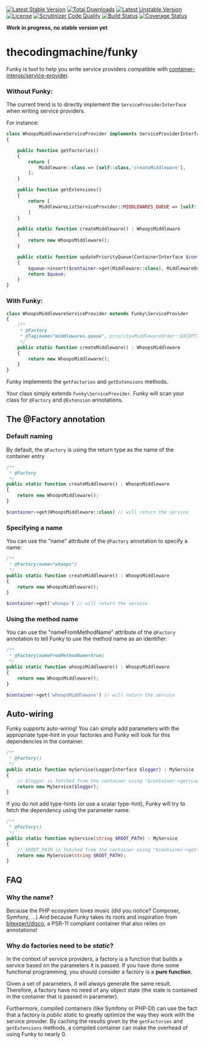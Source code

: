 [![Latest Stable Version](https://poser.pugx.org/thecodingmachine/funky/v/stable)](https://packagist.org/packages/thecodingmachine/funky)
[![Total Downloads](https://poser.pugx.org/thecodingmachine/funky/downloads)](https://packagist.org/packages/thecodingmachine/funky)
[![Latest Unstable Version](https://poser.pugx.org/thecodingmachine/funky/v/unstable)](https://packagist.org/packages/thecodingmachine/funky)
[![License](https://poser.pugx.org/thecodingmachine/funky/license)](https://packagist.org/packages/thecodingmachine/funky)
[![Scrutinizer Code Quality](https://scrutinizer-ci.com/g/thecodingmachine/funky/badges/quality-score.png?b=master)](https://scrutinizer-ci.com/g/thecodingmachine/funky/?branch=master)
[![Build Status](https://travis-ci.org/thecodingmachine/funky.svg?branch=master)](https://travis-ci.org/thecodingmachine/funky)
[![Coverage Status](https://coveralls.io/repos/thecodingmachine/funky/badge.svg?branch=master&service=github)](https://coveralls.io/github/thecodingmachine/funky?branch=master)

**Work in progress, no stable version yet**

thecodingmachine/funky
======================

Funky is tool to help you write service providers compatible with [container-interop/service-provider](https://github.com/container-interop/service-provider/).

### Without Funky:

The current trend is to directly implement the `ServiceProviderInterface` when writing service providers.

For instance:

```php
class WhoopsMiddlewareServiceProvider implements ServiceProviderInterface
{

    public function getFactories()
    {
        return [
            Middleware::class => [self::class,'createMiddleware'],
        ];
    }

    public function getExtensions()
    {
        return [
            MiddlewareListServiceProvider::MIDDLEWARES_QUEUE => [self::class,'updatePriorityQueue']
        ]
    }

    public static function createMiddleware() : WhoopsMiddleware
    {
        return new WhoopsMiddleware();
    }

    public static function updatePriorityQueue(ContainerInterface $container, \SplPriorityQueue $queue) : \SplPriorityQueue
    {
        $queue->insert($container->get(Middleware::class), MiddlewareOrder::EXCEPTION_EARLY);
        return $queue;
    }
}
```

### With Funky:

```php
class WhoopsMiddlewareServiceProvider extends Funky\ServiceProvider
{
    /**
     * @Factory
     * @Tag(name="middlewares.queue", priority=MiddlewareOrder::EXCEPTION_EARLY)
     */
    public static function createMiddleware() : WhoopsMiddleware
    {
        return new WhoopsMiddleware();
    }
}
```

Funky implements the `getFactories` and `getExtensions` methods.

Your class simply extends `Funky\ServiceProvider`. Funky will scan your class for `@Factory` and `@Extension` annotations.

## The @Factory annotation

### Default naming

By default, the `@Factory` is using the return type as the name of the container entry

```php
/**
 * @Factory
 */
public static function createMiddleware() : WhoopsMiddleware
{
    return new WhoopsMiddleware();
}
```

```php
$container->get(WhoopsMiddleware::class) // will return the service
```

### Specifying a name

You can use the "name" attribute of the `@Factory` annotation to specify a name:

```php
/**
 * @Factory(name="whoops")
 */
public static function createMiddleware() : WhoopsMiddleware
{
    return new WhoopsMiddleware();
}
```

```php
$container->get('whoops') // will return the service
```

### Using the method name

You can use the "nameFromMethodName" attribute of the `@Factory` annotation to tell Funky to use the method name as an identifier:

```php
/**
 * @Factory(nameFromMethodName=true)
 */
public static function whoopsMiddleware() : WhoopsMiddleware
{
    return new WhoopsMiddleware();
}
```

```php
$container->get('whoopsMiddleware') // will return the service
```

## Auto-wiring

Funky supports auto-wiring! You can simply add parameters with the appropriate type-hint in your factories and Funky will look for this dependencies in the container.

```php
/**
 * @Factory()
 */
public static function myService(LoggerInterface $logger) : MyService
{
    // $logger is fetched from the container using "$container->get(LoggerInterface::class)"
    return new MyService($logger);
}
```

If you do not add type-hints (or use a scalar type-hint), Funky will try to fetch the dependency using the parameter name.

```php
/**
 * @Factory()
 */
public static function myService(string $ROOT_PATH) : MyService
{
    // $ROOT_PATH is fetched from the container using "$container->get('ROOT_PATH')"
    return new MyService(string $ROOT_PATH);
}
```

## FAQ


### Why the name?

Because the PHP ecosystem loves music (did you notice? Composer, Symfony, ...)
And because Funky takes its roots and inspiration from [bitexpert/disco](https://github.com/bitExpert/disco), a PSR-11 compliant container that also relies on annotations!

### Why do factories need to be *static*?

In the context of service providers, a factory is a function that builds a service based on the parameters it is passed.
If you have done some functional programming, you should consider a factory is a **pure function**.

Given a set of parameters, it will always generate the same result. Therefore, a factory have no need of any object state (the state is contained in the container that is passed in parameter).

Furthermore, compiled containers (like Symfony or PHP-DI) can use the fact that a factory is *public static* to greatly optimize the way they work with the service provider.
By caching the results given by the `getFactories` and `getExtensions` methods, a compiled container can make the overhead of using Funky to nearly 0.
